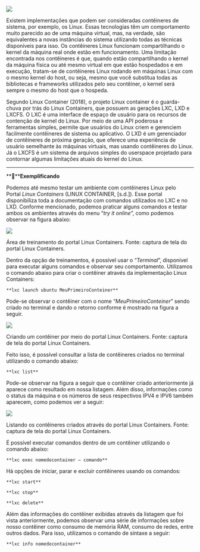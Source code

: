 [![](https://ampli-images.s3.amazonaws.com/production/88d8b790-16bd-402a-a983-eff933082783/original)](https://ampli-images.s3.amazonaws.com/production/88d8b790-16bd-402a-a983-eff933082783/original)

Existem implementações que podem ser consideradas contêineres de sistema, por exemplo, os Linux. Essas tecnologias têm um comportamento muito parecido ao de uma máquina virtual, mas, na verdade, são equivalentes a novas instâncias do sistema utilizando todas as técnicas disponíveis para isso. Os contêineres Linux funcionam compartilhando o kernel da máquina real onde estão em funcionamento. Uma limitação encontrada nos contêineres é que, quando estão compartilhando o kernel da máquina física ou até mesmo virtual em que estão hospedados e em execução, tratam-se de contêineres Linux rodando em máquinas Linux com o mesmo kernel do host, ou seja, mesmo que você substitua todas as bibliotecas e frameworks utilizados pelo seu contêiner, o kernel será sempre o mesmo do host que o hospeda.

Segundo Linux Container (2018), o projeto Linux container é o guarda-chuva por trás do Linux Containers, que possuem as gerações LXC, LXD e LXCFS. O LXC é uma interface de espaço de usuário para os recursos de contenção de kernel do Linux. Por meio de uma API poderosa e ferramentas simples, permite que usuários do Linux criem e gerenciem facilmente contêineres de sistema ou aplicativo. O LXD é um gerenciador de contêineres de próxima geração, que oferece uma experiência de usuário semelhante às máquinas virtuais, mas usando contêineres do Linux. Já o LXCFS é um sistema de arquivos simples do userspace projetado para contornar algumas limitações atuais do kernel do Linux.

______

**📝****Exemplificando**

Podemos até mesmo testar um ambiente com contêineres Linux pelo Portal _Linux Containers_ (LINUX CONTAINER, [s.d.]). Esse portal disponibiliza toda a documentação com comandos utilizados no LXC e no LXD. Conforme mencionado, podemos praticar alguns comandos e testar ambos os ambientes através do menu “_try it online_”, como podemos observar na figura abaixo:

[![](https://ampli-images.s3.amazonaws.com/production/d64ca7a3-86cc-4a3a-8891-dc906ef9c7d3/original)](https://ampli-images.s3.amazonaws.com/production/d64ca7a3-86cc-4a3a-8891-dc906ef9c7d3/original)

Área de treinamento do portal Linux Containers. Fonte: captura de tela do portal Linux Containers.

Dentro da opção de treinamentos, é possível usar o “_Terminal_”, disponível para executar alguns comandos e observar seu comportamento. Utilizamos o comando abaixo para criar o contêiner através da implementação Linux Containers:

`**lxc launch ubuntu MeuPrimeiroConteiner**`

Pode-se observar o contêiner com o nome “_MeuPrimeiroConteiner_” sendo criado no terminal e dando o retorno conforme é mostrado na figura a seguir.

[![](https://ampli-images.s3.amazonaws.com/production/5f70732b-2400-4a47-9cc1-5b93e2b018d5/original)](https://ampli-images.s3.amazonaws.com/production/5f70732b-2400-4a47-9cc1-5b93e2b018d5/original)

Criando um contêiner por meio do portal Linux Containers. Fonte: captura de tela do portal Linux Containers.

Feito isso, é possível consultar a lista de contêineres criados no terminal utilizando o comando abaixo:

`**lxc list**`

Pode-se observar na figura a seguir que o contêiner criado anteriormente já aparece como resultado em nossa listagem. Além disso, informações como o status da máquina e os números de seus respectivos IPV4 e IPV6 também aparecem, como podemos ver a seguir:

[![](https://ampli-images.s3.amazonaws.com/production/c3b348f2-d7f8-442d-8d32-939e53826067/original)](https://ampli-images.s3.amazonaws.com/production/c3b348f2-d7f8-442d-8d32-939e53826067/original)

Listando os contêineres criados através do portal Linux Containers. Fonte: captura de tela do portal Linux Containers.

É possível executar comandos dentro de um contêiner utilizando o comando abaixo:

`**lxc exec nomedocontainer – comando**`

Há opções de iniciar, parar e excluir contêineres usando os comandos:

`**lxc start**`

`**lxc stop**`

`**lxc delete**`

Além das informações do contêiner exibidas através da listagem que foi vista anteriormente, podemos observar uma série de informações sobre nosso contêiner como consumo de memória RAM, consumo de redes, entre outros dados. Para isso, utilizamos o comando de sintaxe a seguir:

`**lxc info nomedocontainer**`